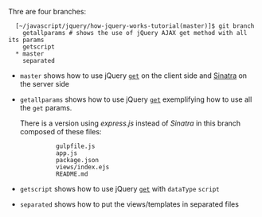Thre are four branches:

      [~/javascript/jquery/how-jquery-works-tutorial(master)]$ git branch 
        getallparams # shows the use of jQuery AJAX get method with all its params
        getscript
      * master
        separated

* `master` shows how to use jQuery [`get`](http://api.jquery.com/jquery.get/) on the client side and [Sinatra](http://www.sinatrarb.com/) on the server side
* `getallparams` shows how to use jQuery [`get`](http://api.jquery.com/jquery.get/) 
  exemplifying how to use all the `get` params.

  There is a version using *express.js* instead of *Sinatra* in this branch composed of these files:

                gulpfile.js                  
                app.js                       
                package.json
                views/index.ejs
                README.md                    

* `getscript` shows how to use jQuery [`get`](http://api.jquery.com/jquery.get/) with
`dataType` `script`
* `separated` shows how to put the views/templates in separated files
